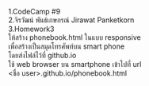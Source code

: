 1.CodeCamp #9 <br>
2.จิรวัฒน์ พันธ์เกษกรณ์ Jirawat Panketkorn <br>
3.Homework3 <br>
ให้สร้าง phonebook.html ในแบบ responsive<br>
เพื่อสร้างเป็นสมุดโทรศัพท์บน smart phone<br>
โดยส่งไฟล์ไว้ที่ github.io<br>
ใช้ web browser บน smartphone เข้าไปที่  url<br>
<ชื่อ user>.github.io/phonebook.html